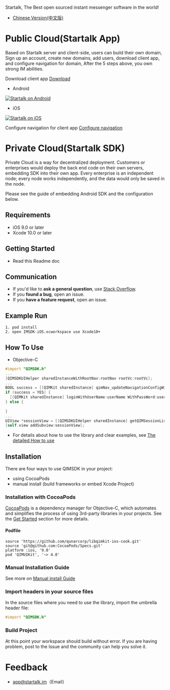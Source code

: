 Startalk, The Best open sourced instant messenger software in the world!
* [Chinese Version(中文版)](https://github.com/startalkIM/imsdk-ios/blob/master/README_zh_CN.md)

Public Cloud(Startalk App)
=====
Based on Startalk server and client-side, users can build their own domain,
Sign up an account, create new domains, add users, download client app, and configure navigation for domain,
After the 5 steps above, you own strong IM abilities.

Download client app [Download](https://i.startalk.im/home/#/download)

- Android

[![Startalk on Android](https://s.qunarzz.com/qtalk_official_web/pages/download/android.png)](https://qt.qunar.com/downloads/qtalk_android.apk)

- iOS

[![Startalk on iOS](https://qim.qunar.com/file/v2/download/temp/new/82a410a7a85627c123b1a7bd06745b4d.png?w=260&h=260)](https://qim.qunar.com/file/v2/download/temp/new/82a410a7a85627c123b1a7bd06745b4d.png?w=260&h=260)

Configure navigation for client app [Configure navigation](https://im.qunar.com/new/#/platform/access_guide/manage_nav?id=manage_nav_mb)

Private Cloud(Startalk SDK)
=====
Private Cloud is a way for decentralized deployment. Customers or enterprises would deploy the back end code on their own servers, embedding SDK into their own app. Every enterprise is an independent node; every node works independently, and the data would only be saved in the node.  

Please see the guide of embedding Android SDK and the configuration below.

## Requirements

- iOS 9.0 or later
- Xcode 10.0 or later

## Getting Started

- Read this Readme doc

## Communication
- If you'd like to **ask a general question**, use [Stack Overflow](http://stackoverflow.com/questions/tagged/startalk).
- If you **found a bug**, open an issue.
- If you **have a feature request**, open an issue.


## Example Run
```
1. pod install
2. open IMSDK-iOS.xcworkspace use Xcode10+
```
## How To Use

* Objective-C

```objective-c
#import "QIMSDK.h"
...
[QIMSDKUIHelper sharedInstanceWithRootNav:rootNav rootVc:rootVc];
...
BOOL success = [[QIMKit sharedInstance] qimNav_updateNavigationConfigWithDomain:@"qim.com" WithUserName:@"san.zhang"];
if (success = YES) {
  [[QIMKit sharedInstance] loginWithUserName:userName WithPassWord:userPwd];
} else {
  
}
...
UIView *sessionView = [[QIMSDKUIHelper sharedInstance] getQIMSessionListViewWithBaseFrame:self.view.bounds];
[self.view addSubview:sessionView];
```

- For details about how to use the library and clear examples, see [The detailed How to use](https://github.com/qunarcorp/imsdk-ios/wiki/QIMSDK-iOS%E6%8E%A5%E5%8F%A3%E6%96%87%E6%A1%A3%E8%AF%B4%E6%98%8E)

## Installation

There are four ways to use QIMSDK in your project:
- using CocoaPods
- manual install (build frameworks or embed Xcode Project)

### Installation with CocoaPods

[CocoaPods](http://cocoapods.org/) is a dependency manager for Objective-C, which automates and simplifies the process of using 3rd-party libraries in your projects. See the [Get Started](http://cocoapods.org/#get_started) section for more details.

#### Podfile
```
source 'https://github.com/qunarcorp/libqimkit-ios-cook.git'
source 'git@github.com:CocoaPods/Specs.git'
platform :ios, '9.0'
pod 'QIMUIKit', '~> 4.0'
```

### Manual Installation Guide

See more on [Manual install Guide](https://github.com/qunarcorp/imsdk-ios/wiki/QIMSDK-iOS%E6%8E%A5%E5%85%A5%E6%96%87%E6%A1%A3)

### Import headers in your source files

In the source files where you need to use the library, import the umbrella header file:

```objective-c
#import "QIMSDK.h"
```

### Build Project

At this point your workspace should build without error. If you are having problem, post to the Issue and the
community can help you solve it.

Feedback
=====
-   app@startalk.im（Email）
